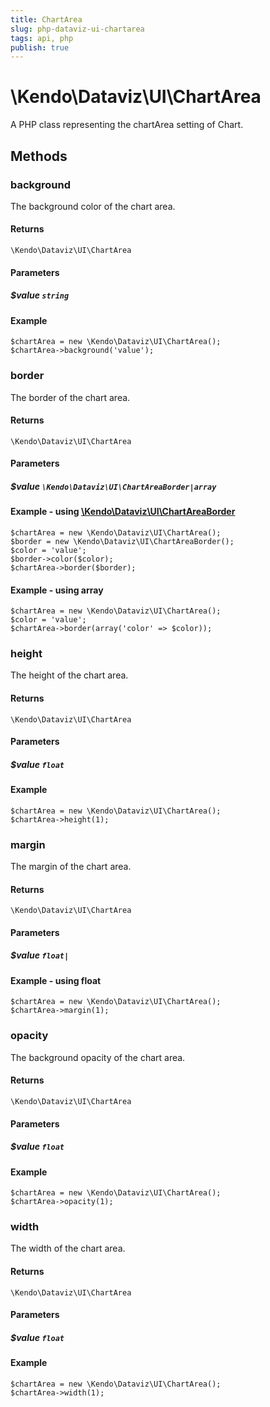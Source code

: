 ```yaml
---
title: ChartArea
slug: php-dataviz-ui-chartarea
tags: api, php
publish: true
---
```


# \Kendo\Dataviz\UI\ChartArea

A PHP class representing the chartArea setting of Chart.


## Methods

### background
The background color of the chart area.

#### Returns
`\Kendo\Dataviz\UI\ChartArea`

#### Parameters

##### $value `string`



#### Example 
    $chartArea = new \Kendo\Dataviz\UI\ChartArea();
    $chartArea->background('value');

### border

The border of the chart area.

#### Returns
`\Kendo\Dataviz\UI\ChartArea`

#### Parameters

##### $value `\Kendo\Dataviz\UI\ChartAreaBorder|array`


#### Example - using [\Kendo\Dataviz\UI\ChartAreaBorder](/api/wrappers/php/kendo/dataviz/ui/chartareaborder)

    $chartArea = new \Kendo\Dataviz\UI\ChartArea();
    $border = new \Kendo\Dataviz\UI\ChartAreaBorder();
    $color = 'value';
    $border->color($color);
    $chartArea->border($border);

#### Example - using array

    $chartArea = new \Kendo\Dataviz\UI\ChartArea();
    $color = 'value';
    $chartArea->border(array('color' => $color));

### height
The height of the chart area.

#### Returns
`\Kendo\Dataviz\UI\ChartArea`

#### Parameters

##### $value `float`



#### Example 
    $chartArea = new \Kendo\Dataviz\UI\ChartArea();
    $chartArea->height(1);

### margin
The margin of the chart area.

#### Returns
`\Kendo\Dataviz\UI\ChartArea`

#### Parameters

##### $value `float|`



#### Example  - using float
    $chartArea = new \Kendo\Dataviz\UI\ChartArea();
    $chartArea->margin(1);

### opacity
The background opacity of the chart area.

#### Returns
`\Kendo\Dataviz\UI\ChartArea`

#### Parameters

##### $value `float`



#### Example 
    $chartArea = new \Kendo\Dataviz\UI\ChartArea();
    $chartArea->opacity(1);

### width
The width of the chart area.

#### Returns
`\Kendo\Dataviz\UI\ChartArea`

#### Parameters

##### $value `float`



#### Example 
    $chartArea = new \Kendo\Dataviz\UI\ChartArea();
    $chartArea->width(1);

